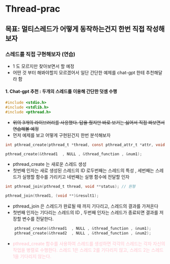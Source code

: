 # Thread-prac <br>

## 목표: 멀티스레드가 어떻게 동작하는건지 한번 직접 작성해보자

### 스레드를 직접 구현해보자 (연습)
- 1 도 모르지만 찾아보면서 할 예정
- 어떤 것 부터 해봐야할지 모르겠어서 일단 간단한 예제를 chat-gpt 한테 추천해달라 함

#### 1. Chat-gpt 추천 : 두개의 스레드를 이용해 간단한 덧셈 수행

```c
#include <stdio.h>
#include <stdlib.h>
#include <pthread.h>
```

- ~~위의 3개의 라이브러리를 사용했다. 답을 줬지만 바로 보기는 싫어서 직접 짜보면서 연습해볼 예정~~
- 먼저 예제를 보고 어떻게 구현된건지 한번 분석해보자

```c
int pthread_create(pthread_t *thread, const pthread_attr_t *attr, void *(*start_routine)(void *), void *arg);

pthread_create(&thread1  , NULL , &thread_function , &num1);
```
- pthread_create 는 새로운 스레드 생성
- 첫번째 인자는  새로 생성된 스레드의 ID 로두번째는 스레드의 특성 , 세번째는 스레드가 실행할 함수를 가리키고 네번째는 실행 함수에 전달할 인자

```c
int pthread_join(pthread_t thread, void **status); // 원형

pthread_join(thread1, (void **)&result1);
```

- pthread_join 은 스레드가 완료될 때 까지 기다리고, 스레드의 결과를 가져온다
- 첫번째 인자는 기다리는 스레드의 ID , 두번째 인자는 스레드가 종료되면 결과를 저장할 변수를 전달한다.

```c
    pthread_create(&thread1  , NULL , &thread_function , &num1);
    pthread_create(&thread2  , NULL , &thread_function , &num2);
```

 - <span style="color:pink"> pthread_create 함수를 사용하여 스레드를 생성하면 각각의 스레드는 각자 자신의 작업을 병렬로 수행한다. 스레드 1은 스레드 2를 기다리지 않고, 스레드 2는 스레드 1을 기다리지 않는다.